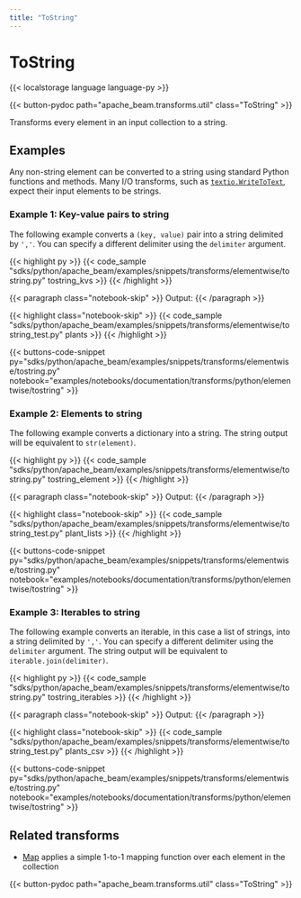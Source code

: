 ```yaml
---
title: "ToString"
---
```

<!--
Licensed under the Apache License, Version 2.0 (the "License");
you may not use this file except in compliance with the License.
You may obtain a copy of the License at

http://www.apache.org/licenses/LICENSE-2.0

Unless required by applicable law or agreed to in writing, software
distributed under the License is distributed on an "AS IS" BASIS,
WITHOUT WARRANTIES OR CONDITIONS OF ANY KIND, either express or implied.
See the License for the specific language governing permissions and
limitations under the License.
-->

# ToString

{{< localstorage language language-py >}}

{{< button-pydoc path="apache_beam.transforms.util" class="ToString" >}}

Transforms every element in an input collection to a string.

## Examples

Any non-string element can be converted to a string using standard Python functions and methods.
Many I/O transforms, such as
[`textio.WriteToText`](https://beam.apache.org/releases/pydoc/current/apache_beam.io.textio.html#apache_beam.io.textio.WriteToText),
expect their input elements to be strings.

### Example 1: Key-value pairs to string

The following example converts a `(key, value)` pair into a string delimited by `','`.
You can specify a different delimiter using the `delimiter` argument.

{{< highlight py >}}
{{< code_sample "sdks/python/apache_beam/examples/snippets/transforms/elementwise/tostring.py" tostring_kvs >}}
{{< /highlight >}}

{{< paragraph class="notebook-skip" >}}
Output:
{{< /paragraph >}}

{{< highlight class="notebook-skip" >}}
{{< code_sample "sdks/python/apache_beam/examples/snippets/transforms/elementwise/tostring_test.py" plants >}}
{{< /highlight >}}

{{< buttons-code-snippet
  py="sdks/python/apache_beam/examples/snippets/transforms/elementwise/tostring.py"
  notebook="examples/notebooks/documentation/transforms/python/elementwise/tostring" >}}

### Example 2: Elements to string

The following example converts a dictionary into a string.
The string output will be equivalent to `str(element)`.

{{< highlight py >}}
{{< code_sample "sdks/python/apache_beam/examples/snippets/transforms/elementwise/tostring.py" tostring_element >}}
{{< /highlight >}}

{{< paragraph class="notebook-skip" >}}
Output:
{{< /paragraph >}}

{{< highlight class="notebook-skip" >}}
{{< code_sample "sdks/python/apache_beam/examples/snippets/transforms/elementwise/tostring_test.py" plant_lists >}}
{{< /highlight >}}

{{< buttons-code-snippet
  py="sdks/python/apache_beam/examples/snippets/transforms/elementwise/tostring.py"
  notebook="examples/notebooks/documentation/transforms/python/elementwise/tostring" >}}

### Example 3: Iterables to string

The following example converts an iterable, in this case a list of strings,
into a string delimited by `','`.
You can specify a different delimiter using the `delimiter` argument.
The string output will be equivalent to `iterable.join(delimiter)`.

{{< highlight py >}}
{{< code_sample "sdks/python/apache_beam/examples/snippets/transforms/elementwise/tostring.py" tostring_iterables >}}
{{< /highlight >}}

{{< paragraph class="notebook-skip" >}}
Output:
{{< /paragraph >}}

{{< highlight class="notebook-skip" >}}
{{< code_sample "sdks/python/apache_beam/examples/snippets/transforms/elementwise/tostring_test.py" plants_csv >}}
{{< /highlight >}}

{{< buttons-code-snippet
  py="sdks/python/apache_beam/examples/snippets/transforms/elementwise/tostring.py"
  notebook="examples/notebooks/documentation/transforms/python/elementwise/tostring" >}}

## Related transforms

* [Map](/documentation/transforms/python/elementwise/map) applies a simple 1-to-1 mapping function over each element in the collection

{{< button-pydoc path="apache_beam.transforms.util" class="ToString" >}}
